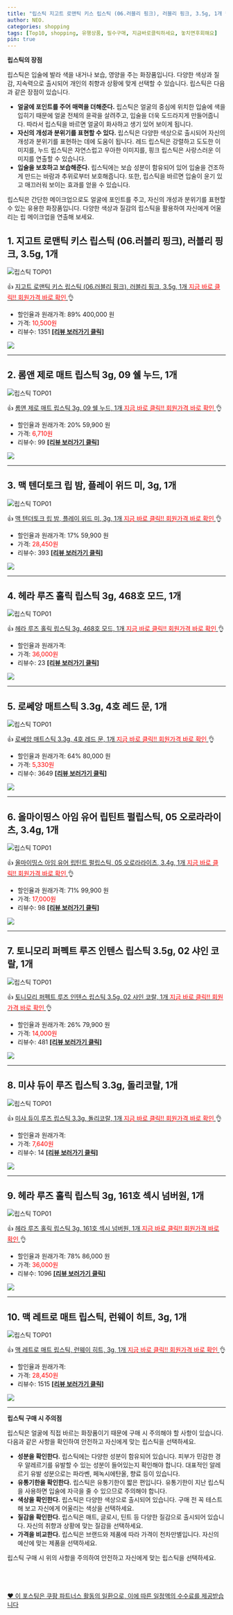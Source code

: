 ```yaml
---
title: "립스틱 지고트 로맨틱 키스 립스틱 (06.러블리 핑크), 러블리 핑크, 3.5g, 1개 필수 필요 추천 제품 비교 최저 가격 비교 장점 구매 후기 구매평"
author: NEO.
categories: shopping
tags: [Top10, shopping, 유행상품, 필수구매, 지금바로클릭하세요, 놓치면후회해요]
pin: true
---
```

**립스틱의 장점**

립스틱은 입술에 발라 색을 내거나 보습, 영양을 주는 화장품입니다. 다양한 색상과 질감, 지속력으로 출시되어 개인의 취향과 상황에 맞게 선택할 수 있습니다. 립스틱은 다음과 같은 장점이 있습니다.

* **얼굴에 포인트를 주어 매력을 더해준다.** 립스틱은 얼굴의 중심에 위치한 입술에 색을 입히기 때문에 얼굴 전체의 윤곽을 살려주고, 입술을 더욱 도드라지게 만들어줍니다. 따라서 립스틱을 바르면 얼굴이 화사하고 생기 있어 보이게 됩니다.
* **자신의 개성과 분위기를 표현할 수 있다.** 립스틱은 다양한 색상으로 출시되어 자신의 개성과 분위기를 표현하는 데에 도움이 됩니다. 레드 립스틱은 강렬하고 도도한 이미지를, 누드 립스틱은 자연스럽고 우아한 이미지를, 핑크 립스틱은 사랑스러운 이미지를 연출할 수 있습니다.
* **입술을 보호하고 보습해준다.** 립스틱에는 보습 성분이 함유되어 있어 입술을 건조하게 만드는 바람과 추위로부터 보호해줍니다. 또한, 립스틱을 바르면 입술이 윤기 있고 매끄러워 보이는 효과를 얻을 수 있습니다.

립스틱은 간단한 메이크업으로도 얼굴에 포인트를 주고, 자신의 개성과 분위기를 표현할 수 있는 유용한 화장품입니다. 다양한 색상과 질감의 립스틱을 활용하여 자신에게 어울리는 립 메이크업을 연출해 보세요.

   

## 1. 지고트 로맨틱 키스 립스틱 (06.러블리 핑크), 러블리 핑크, 3.5g, 1개

![립스틱 TOP01](https://thumbnail7.coupangcdn.com/thumbnails/remote/490x490ex/image/vendor_inventory/4e63/dea6c84985fc128152a988a7e0d3ad0256ae1bdc2a2850ac204a458f7dfd.jpg)


👍 [지고트 로맨틱 키스 립스틱 (06.러블리 핑크), 러블리 핑크, 3.5g, 1개 <font color=red> 지금 바로 클릭!! 회원가격 바로 확인 </font> ](https://link.coupang.com/re/AFFSDP?lptag=AF3617701&subid=GithubCoopas&pageKey=7043567065&traceid=V0-153&itemId=1030902061&vendorItemId=75253074132) 👌 


- 할인율과 원래가격: 89%  400,000   원
- 가격: <span style='color:red'>10,500원</span>
- 리뷰수: 1351  [**[리뷰 보러가기 클릭]**](https://link.coupang.com/re/AFFSDP?lptag=AF3617701&subid=GithubCoopas&pageKey=7043567065&traceid=V0-153&itemId=1030902061&vendorItemId=75253074132)

[![](/discount_price.png)](https://link.coupang.com/re/AFFSDP?lptag=AF3617701&subid=GithubCoopas&pageKey=7043567065&traceid=V0-153&itemId=1030902061&vendorItemId=75253074132)

---


   

## 2. 롬앤 제로 매트 립스틱 3g, 09 쉘 누드, 1개

![립스틱 TOP01](https://thumbnail8.coupangcdn.com/thumbnails/remote/490x490ex/image/retail/images/3656861912100222-11c379ec-679e-40b5-91e6-bb1dafbcb67f.jpg)


👍 [롬앤 제로 매트 립스틱 3g, 09 쉘 누드, 1개 <font color=red> 지금 바로 클릭!! 회원가격 바로 확인 </font> ](https://link.coupang.com/re/AFFSDP?lptag=AF3617701&subid=GithubCoopas&pageKey=1814412512&traceid=V0-153&itemId=3063152900&vendorItemId=71051109229) 👌 


- 할인율과 원래가격: 20%  59,900   원
- 가격: <span style='color:red'>6,710원</span>
- 리뷰수: 99  [**[리뷰 보러가기 클릭]**](https://link.coupang.com/re/AFFSDP?lptag=AF3617701&subid=GithubCoopas&pageKey=1814412512&traceid=V0-153&itemId=3063152900&vendorItemId=71051109229)

[![](/discount_price.png)](https://link.coupang.com/re/AFFSDP?lptag=AF3617701&subid=GithubCoopas&pageKey=1814412512&traceid=V0-153&itemId=3063152900&vendorItemId=71051109229)

---


   

## 3. 맥 텐더토크 립 밤, 플레이 위드 미, 3g, 1개

![립스틱 TOP01](https://thumbnail9.coupangcdn.com/thumbnails/remote/490x490ex/image/retail/images/3923322404533736-0771689b-9788-47ea-985d-66082eb25346.jpg)


👍 [맥 텐더토크 립 밤, 플레이 위드 미, 3g, 1개 <font color=red> 지금 바로 클릭!! 회원가격 바로 확인 </font> ](https://link.coupang.com/re/AFFSDP?lptag=AF3617701&subid=GithubCoopas&pageKey=5829298628&traceid=V0-153&itemId=10082838529&vendorItemId=77365709885) 👌 


- 할인율과 원래가격: 17%  59,900   원
- 가격: <span style='color:red'>28,450원</span>
- 리뷰수: 393  [**[리뷰 보러가기 클릭]**](https://link.coupang.com/re/AFFSDP?lptag=AF3617701&subid=GithubCoopas&pageKey=5829298628&traceid=V0-153&itemId=10082838529&vendorItemId=77365709885)

[![](/discount_price.png)](https://link.coupang.com/re/AFFSDP?lptag=AF3617701&subid=GithubCoopas&pageKey=5829298628&traceid=V0-153&itemId=10082838529&vendorItemId=77365709885)

---


   

## 4. 헤라 루즈 홀릭 립스틱 3g, 468호 모드, 1개

![립스틱 TOP01](https://thumbnail8.coupangcdn.com/thumbnails/remote/490x490ex/image/retail/images/2613050084222346-e4b1e41b-5c37-40bf-b818-36df37f1f09e.jpg)


👍 [헤라 루즈 홀릭 립스틱 3g, 468호 모드, 1개 <font color=red> 지금 바로 클릭!! 회원가격 바로 확인 </font> ](https://link.coupang.com/re/AFFSDP?lptag=AF3617701&subid=GithubCoopas&pageKey=6398430415&traceid=V0-153&itemId=12098499094&vendorItemId=77170430996) 👌 


- 할인율과 원래가격: 
- 가격: <span style='color:red'>36,000원</span>
- 리뷰수: 23  [**[리뷰 보러가기 클릭]**](https://link.coupang.com/re/AFFSDP?lptag=AF3617701&subid=GithubCoopas&pageKey=6398430415&traceid=V0-153&itemId=12098499094&vendorItemId=77170430996)

[![](/discount_price.png)](https://link.coupang.com/re/AFFSDP?lptag=AF3617701&subid=GithubCoopas&pageKey=6398430415&traceid=V0-153&itemId=12098499094&vendorItemId=77170430996)

---


   

## 5. 로쎄앙 매트스틱 3.3g, 4호 레드 문, 1개

![립스틱 TOP01](https://thumbnail10.coupangcdn.com/thumbnails/remote/490x490ex/image/retail/images/2017/11/21/9/5/38cfb050-50ed-4b7d-8d68-8e596fd864a6.jpg)


👍 [로쎄앙 매트스틱 3.3g, 4호 레드 문, 1개 <font color=red> 지금 바로 클릭!! 회원가격 바로 확인 </font> ](https://link.coupang.com/re/AFFSDP?lptag=AF3617701&subid=GithubCoopas&pageKey=7723415843&traceid=V0-153&itemId=171619277&vendorItemId=3411187523) 👌 


- 할인율과 원래가격: 64%  80,000   원
- 가격: <span style='color:red'>5,330원</span>
- 리뷰수: 3649  [**[리뷰 보러가기 클릭]**](https://link.coupang.com/re/AFFSDP?lptag=AF3617701&subid=GithubCoopas&pageKey=7723415843&traceid=V0-153&itemId=171619277&vendorItemId=3411187523)

[![](/discount_price.png)](https://link.coupang.com/re/AFFSDP?lptag=AF3617701&subid=GithubCoopas&pageKey=7723415843&traceid=V0-153&itemId=171619277&vendorItemId=3411187523)

---


   

## 6. 올마이띵스 아임 유어 립틴트 펄립스틱, 05 오로라라이츠, 3.4g, 1개

![립스틱 TOP01](https://thumbnail6.coupangcdn.com/thumbnails/remote/490x490ex/image/vendor_inventory/caed/c17443214e211b46a9301b49f0c750fc432aaf0561e647d65a8006f8ab73.jpg)


👍 [올마이띵스 아임 유어 립틴트 펄립스틱, 05 오로라라이츠, 3.4g, 1개 <font color=red> 지금 바로 클릭!! 회원가격 바로 확인 </font> ](https://link.coupang.com/re/AFFSDP?lptag=AF3617701&subid=GithubCoopas&pageKey=7273841254&traceid=V0-153&itemId=18557021877&vendorItemId=84151403227) 👌 


- 할인율과 원래가격: 71%  99,900   원
- 가격: <span style='color:red'>17,000원</span>
- 리뷰수: 98  [**[리뷰 보러가기 클릭]**](https://link.coupang.com/re/AFFSDP?lptag=AF3617701&subid=GithubCoopas&pageKey=7273841254&traceid=V0-153&itemId=18557021877&vendorItemId=84151403227)

[![](/discount_price.png)](https://link.coupang.com/re/AFFSDP?lptag=AF3617701&subid=GithubCoopas&pageKey=7273841254&traceid=V0-153&itemId=18557021877&vendorItemId=84151403227)

---


   

## 7. 토니모리 퍼펙트 루즈 인텐스 립스틱 3.5g, 02 샤인 코랄, 1개

![립스틱 TOP01](https://thumbnail10.coupangcdn.com/thumbnails/remote/490x490ex/image/retail/images/3464129808619417-33e1472c-127e-45dd-91d4-a3a7827b6e39.jpg)


👍 [토니모리 퍼펙트 루즈 인텐스 립스틱 3.5g, 02 샤인 코랄, 1개 <font color=red> 지금 바로 클릭!! 회원가격 바로 확인 </font> ](https://link.coupang.com/re/AFFSDP?lptag=AF3617701&subid=GithubCoopas&pageKey=6893253410&traceid=V0-153&itemId=16554893794&vendorItemId=83741213108) 👌 


- 할인율과 원래가격: 26%  79,900   원
- 가격: <span style='color:red'>14,000원</span>
- 리뷰수: 481  [**[리뷰 보러가기 클릭]**](https://link.coupang.com/re/AFFSDP?lptag=AF3617701&subid=GithubCoopas&pageKey=6893253410&traceid=V0-153&itemId=16554893794&vendorItemId=83741213108)

[![](/discount_price.png)](https://link.coupang.com/re/AFFSDP?lptag=AF3617701&subid=GithubCoopas&pageKey=6893253410&traceid=V0-153&itemId=16554893794&vendorItemId=83741213108)

---


   

## 8. 미샤 듀이 루즈 립스틱 3.3g, 돌리코랄, 1개

![립스틱 TOP01](https://thumbnail8.coupangcdn.com/thumbnails/remote/490x490ex/image/retail/images/2020/01/08/19/0/8f71f2f1-e732-4654-a593-87fbd85b9531.jpg)


👍 [미샤 듀이 루즈 립스틱 3.3g, 돌리코랄, 1개 <font color=red> 지금 바로 클릭!! 회원가격 바로 확인 </font> ](https://link.coupang.com/re/AFFSDP?lptag=AF3617701&subid=GithubCoopas&pageKey=1162973598&traceid=V0-153&itemId=2139818447&vendorItemId=70138220549) 👌 


- 할인율과 원래가격: 
- 가격: <span style='color:red'>7,640원</span>
- 리뷰수: 14  [**[리뷰 보러가기 클릭]**](https://link.coupang.com/re/AFFSDP?lptag=AF3617701&subid=GithubCoopas&pageKey=1162973598&traceid=V0-153&itemId=2139818447&vendorItemId=70138220549)

[![](/discount_price.png)](https://link.coupang.com/re/AFFSDP?lptag=AF3617701&subid=GithubCoopas&pageKey=1162973598&traceid=V0-153&itemId=2139818447&vendorItemId=70138220549)

---


   

## 9. 헤라 루즈 홀릭 립스틱 3g, 161호 섹시 넘버원, 1개

![립스틱 TOP01](https://thumbnail7.coupangcdn.com/thumbnails/remote/490x490ex/image/retail/images/2616776107793817-6993a0f2-4399-4424-85fb-d2e1df544d69.jpg)


👍 [헤라 루즈 홀릭 립스틱 3g, 161호 섹시 넘버원, 1개 <font color=red> 지금 바로 클릭!! 회원가격 바로 확인 </font> ](https://link.coupang.com/re/AFFSDP?lptag=AF3617701&subid=GithubCoopas&pageKey=6398430415&traceid=V0-153&itemId=12098499108&vendorItemId=79036103896) 👌 


- 할인율과 원래가격: 78%  86,000   원
- 가격: <span style='color:red'>36,000원</span>
- 리뷰수: 1096  [**[리뷰 보러가기 클릭]**](https://link.coupang.com/re/AFFSDP?lptag=AF3617701&subid=GithubCoopas&pageKey=6398430415&traceid=V0-153&itemId=12098499108&vendorItemId=79036103896)

[![](/discount_price.png)](https://link.coupang.com/re/AFFSDP?lptag=AF3617701&subid=GithubCoopas&pageKey=6398430415&traceid=V0-153&itemId=12098499108&vendorItemId=79036103896)

---


   

## 10. 맥 레트로 매트 립스틱, 런웨이 히트, 3g, 1개

![립스틱 TOP01](https://thumbnail10.coupangcdn.com/thumbnails/remote/490x490ex/image/retail/images/1194282403575962-82c127be-a56c-4add-a618-70136d506e4d.jpg)


👍 [맥 레트로 매트 립스틱, 런웨이 히트, 3g, 1개 <font color=red> 지금 바로 클릭!! 회원가격 바로 확인 </font> ](https://link.coupang.com/re/AFFSDP?lptag=AF3617701&subid=GithubCoopas&pageKey=5376120420&traceid=V0-153&itemId=7971449097&vendorItemId=75260418164) 👌 


- 할인율과 원래가격: 
- 가격: <span style='color:red'>28,450원</span>
- 리뷰수: 1515  [**[리뷰 보러가기 클릭]**](https://link.coupang.com/re/AFFSDP?lptag=AF3617701&subid=GithubCoopas&pageKey=5376120420&traceid=V0-153&itemId=7971449097&vendorItemId=75260418164)

[![](/discount_price.png)](https://link.coupang.com/re/AFFSDP?lptag=AF3617701&subid=GithubCoopas&pageKey=5376120420&traceid=V0-153&itemId=7971449097&vendorItemId=75260418164)

---
**립스틱 구매 시 주의점**

립스틱은 얼굴에 직접 바르는 화장품이기 때문에 구매 시 주의해야 할 사항이 있습니다. 다음과 같은 사항을 확인하여 안전하고 자신에게 맞는 립스틱을 선택하세요.

* **성분을 확인한다.** 립스틱에는 다양한 성분이 함유되어 있습니다. 피부가 민감한 경우 알레르기를 유발할 수 있는 성분이 들어있는지 확인해야 합니다. 대표적인 알레르기 유발 성분으로는 파라벤, 페녹시에탄올, 향료 등이 있습니다.
* **유통기한을 확인한다.** 립스틱은 유통기한이 짧은 편입니다. 유통기한이 지난 립스틱을 사용하면 입술에 자극을 줄 수 있으므로 주의해야 합니다.
* **색상을 확인한다.** 립스틱은 다양한 색상으로 출시되어 있습니다. 구매 전 꼭 테스트해 보고 자신에게 어울리는 색상을 선택하세요.
* **질감을 확인한다.** 립스틱은 매트, 글로시, 틴트 등 다양한 질감으로 출시되어 있습니다. 자신의 취향과 상황에 맞는 질감을 선택하세요.
* **가격을 비교한다.** 립스틱은 브랜드와 제품에 따라 가격이 천차만별입니다. 자신의 예산에 맞는 제품을 선택하세요.

립스틱 구매 시 위의 사항을 주의하여 안전하고 자신에게 맞는 립스틱을 선택하세요.<br><br><br><br><br> [ ❤  이 포스팅은 쿠팡 파트너스 활동의 일환으로, 이에 따른 일정액의 수수료를 제공받습니다](https://link.coupang.com/a/bcEFyh)